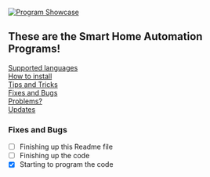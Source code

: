 [![Program Showcase](https://i.ytimg.com/vi/8IycdrAkHE8/maxresdefault.jpg)](https://www.youtube.com/watch?v=8IycdrAkHE8&t)
## These are the Smart Home Automation Programs!
[Supported languages](https://github.com/Agent-Husky/OC-Smart-Home/wiki/Supported-languages) <br>
[How to install](https://github.com/Agent-Husky/OC-Smart-Home/wiki/How-to-install) <br>
[Tips and Tricks](https://github.com/Agent-Husky/OC-Smart-Home/wiki/Tips-and-Tricks) <br>
[Fixes and Bugs](https://github.com/Agent-Husky/OC-Smart-Home#fixes-and-bugs) <br>
[Problems?](https://github.com/Agent-Husky/OC-Smart-Home/wiki/Problems%3F) <br>
[Updates](https://github.com/Agent-Husky/OC-Smart-Home/wiki/Changelog)

### Fixes and Bugs
- [ ] Finishing up this Readme file
- [ ] Finishing up the code
- [x] Starting to program the code
